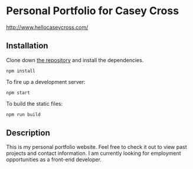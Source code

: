 # Personal Portfolio for Casey Cross

http://www.hellocaseycross.com/

## Installation

Clone down [the repository](https://github.com/kccrs/pomodoro-app) and install the dependencies.

```
npm install
```
To fire up a development server:

```
npm start
```

To build the static files:

```js
npm run build
```

## Description

This is my personal portfolio website.  Feel free to check it out to view past projects and contact information.  I am currently looking for employment opportunities as a front-end developer.  
